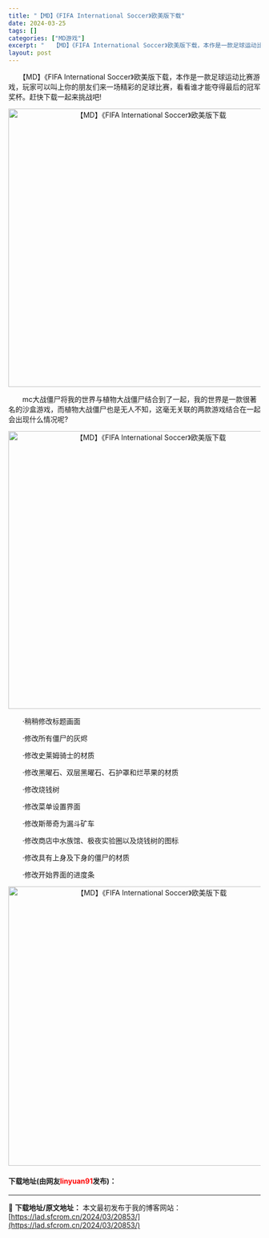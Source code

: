 ```yaml
---
title: "【MD】《FIFA International Soccer》欧美版下载"
date: 2024-03-25
tags: []
categories: ["MD游戏"]
excerpt: "　　【MD】《FIFA International Soccer》欧美版下载，本作是一款足球运动比赛游戏，玩家可以叫上你的朋友们来一场精彩的足球比赛，看看谁才能夺得最后的冠军奖杯。赶快下载一起来挑战吧! 　　mc大战僵尸将我的世界与植物大战僵尸结合到了一起，我的世界是一款很著名的沙盒游戏，而植物大战&hellip;"
layout: post
---
```


 <p>　　【MD】《FIFA International Soccer》欧美版下载，本作是一款足球运动比赛游戏，玩家可以叫上你的朋友们来一场精彩的足球比赛，看看谁才能夺得最后的冠军奖杯。赶快下载一起来挑战吧!</p> <p align="center"><img align="" border="0" src="https://lad.sfcrom.cn/wp-content/uploads/2024/03/20240325_66010a0965794.png" width="555" alt="【MD】《FIFA International Soccer》欧美版下载" /></p> <p>　　mc大战僵尸将我的世界与植物大战僵尸结合到了一起，我的世界是一款很著名的沙盒游戏，而植物大战僵尸也是无人不知，这毫无关联的两款游戏结合在一起会出现什么情况呢?</p> <p align="center"><img align="" border="0" src="https://lad.sfcrom.cn/wp-content/uploads/2024/03/20240325_66010a0a22b94.png" width="554" alt="【MD】《FIFA International Soccer》欧美版下载" /></p> <p>　　&middot;稍稍修改标题画面</p> <p>　　&middot;修改所有僵尸的灰烬</p> <p>　　&middot;修改史莱姆骑士的材质</p> <p>　　&middot;修改黑曜石、双层黑曜石、石护罩和烂苹果的材质</p> <p>　　&middot;修改烧钱树</p> <p>　　&middot;修改菜单设置界面</p> <p>　　&middot;修改斯蒂奇为漏斗矿车</p> <p>　　&middot;修改商店中水族馆、极夜实验圈以及烧钱树的图标</p> <p>　　&middot;修改具有上身及下身的僵尸的材质</p> <p>　　&middot;修改开始界面的进度条</p> <p align="center"><img align="" border="0" src="https://lad.sfcrom.cn/wp-content/uploads/2024/03/20240325_66010a0ad1c4d.png" width="557" alt="【MD】《FIFA International Soccer》欧美版下载" /></p> <p><h4>下载地址(由网友<font color="red">linyuan91</font>发布)：</h4></p> 

---
📖 **下载地址/原文地址：** 本文最初发布于我的博客网站：[https://lad.sfcrom.cn/2024/03/20853/](https://lad.sfcrom.cn/2024/03/20853/)
